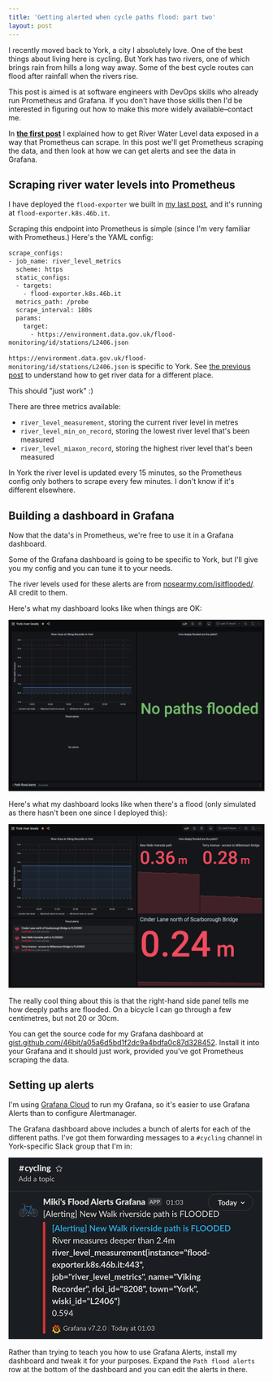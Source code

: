 ```yaml
---
title: 'Getting alerted when cycle paths flood: part two'
layout: post
---
```


I recently moved back to York, a city I absolutely love. One of the best things about living here is cycling. But York has two rivers, one of which brings rain from hills a long way away. Some of the best cycle routes can flood after rainfall when the rivers rise.
<!--more-->

This post is aimed is at software engineers with DevOps skills who already run Prometheus and Grafana. If you don't have those skills then I'd be interested in figuring out how to make this more widely available–contact me.

In **[the first post](/2021/getting-alerted-when-cycle-paths-flood/)** I explained how to get River Water Level data exposed in a way that Prometheus can scrape. In this post we'll get Prometheus scraping the data, and then look at how we can get alerts and see the data in Grafana.

## Scraping river water levels into Prometheus

I have deployed the `flood-exporter` we built in [my last post](/2021/getting-alerted-when-cycle-paths-flood/), and it's running at `flood-exporter.k8s.46b.it`.

Scraping this endpoint into Prometheus is simple (since I'm very familiar with Prometheus.) Here's the YAML config:

```
scrape_configs:
- job_name: river_level_metrics
  scheme: https
  static_configs:
  - targets:
    - flood-exporter.k8s.46b.it
  metrics_path: /probe
  scrape_interval: 180s
  params:
    target:
      - https://environment.data.gov.uk/flood-monitoring/id/stations/L2406.json
```

`https://environment.data.gov.uk/flood-monitoring/id/stations/L2406.json` is specific to York. See [the previous post](/2021/getting-alerted-when-cycle-paths-flood/) to understand how to get river data for a different place.

This should "just work" :)

There are three metrics available:

  - `river_level_measurement`, storing the current river level in metres
  - `river_level_min_on_record`, storing the lowest river level that's been measured
  - `river_level_miaxon_record`, storing the highest river level that's been measured

In York the river level is updated every 15 minutes, so the Prometheus config only bothers to scrape every few minutes. I don't know if it's different elsewhere.

## Building a dashboard in Grafana

Now that the data's in Prometheus, we're free to use it in a Grafana dashboard.

Some of the Grafana dashboard is going to be specific to York, but I'll give you my config and you can tune it to your needs.

The river levels used for these alerts are from [nosearmy.com/isitflooded/](http://nosearmy.com/isitflooded/). All credit to them.

Here's what my dashboard looks like when things are OK:

[![A Grafana dashboard showing that the River Ouse is low and there are no flooded cycle paths](/assets/writing/york-cycle-path-dashboard-happy.png)](/assets/writing/york-cycle-path-dashboard-happy.png)

Here's what my dashboard looks like when there's a flood (only simulated as there hasn't been one since I deployed this):

[![A Grafana dashboard showing that the River Ouse is high and there are several deeply flooded cycle paths](/assets/writing/york-cycle-path-dashboard-flooding.png)](/assets/writing/york-cycle-path-dashboard-flooding.png)

The really cool thing about this is that the right-hand side panel tells me how deeply paths are flooded. On a bicycle I can go through a few centimetres, but not 20 or 30cm.

You can get the source code for my Grafana dashboard at [gist.github.com/46bit/a05a6d5bd1f2dc9a4bdfa0c87d328452](https://gist.github.com/46bit/a05a6d5bd1f2dc9a4bdfa0c87d328452). Install it into your Grafana and it should just work, provided you've got Prometheus scraping the data.

## Setting up alerts

I'm using [Grafana Cloud](https://grafana.com/products/cloud/) to run my Grafana, so it's easier to use Grafana Alerts than to configure Alertmanager.

The Grafana dashboard above includes a bunch of alerts for each of the different paths. I've got them forwarding messages to a `#cycling` channel in York-specific Slack group that I'm in:

![A Slack message posted by Grafana to warn that a York cycle path is flooded](/assets/writing/york-cycle-path-slack-alert.png)

Rather than trying to teach you how to use Grafana Alerts, install my dashboard and tweak it for your purposes. Expand the `Path flood alerts` row at the bottom of the dashboard and you can edit the alerts in there.
